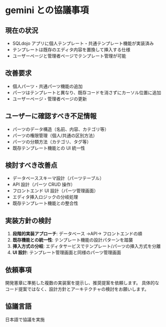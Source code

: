 # gemini との協議事項

## 現在の状況

- SQLdojo アプリに個人テンプレート・共通テンプレート機能が実装済み
- テンプレートは既存のエディタ内容を置換して挿入する仕様
- ユーザーページと管理者ページでテンプレート管理が可能

## 改善要求

- 個人パーツ・共通パーツ機能の追加
- パーツはテンプレートと異なり、既存コードを消さずにカーソル位置に追加
- ユーザーページ・管理者ページの更新

## ユーザーに確認すべき不足情報

- パーツのデータ構造（名前、内容、カテゴリ等）
- パーツの権限管理（個人/共通の区別方法）
- パーツの分類方法（カテゴリ、タグ等）
- 既存テンプレート機能との UI 統一性

## 検討すべき改善点

- データベーススキーマ設計（パーツテーブル）
- API 設計（パーツ CRUD 操作）
- フロントエンド UI 設計（パーツ管理画面）
- エディタ挿入ロジックの分岐処理
- 既存テンプレート機能との整合性

## 実装方針の検討

1. **段階的実装アプローチ**: データベース →API→ フロントエンドの順
2. **既存機能との統一性**: テンプレート機能の設計パターンを踏襲
3. **挿入方式の分岐**: エディタサービスでテンプレート/パーツの挿入方式を分離
4. **UI 設計**: テンプレート管理画面と同様のパーツ管理画面

## 依頼事項

開発憲章に準拠した複数の実装案を提示し、推奨提案を依頼します。
具体的なコード提案ではなく、設計方針とアーキテクチャの検討をお願いします。

## 協議言語

日本語で協議を実施
